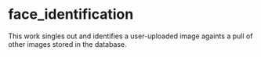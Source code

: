 # face_identification
This work singles out and identifies a user-uploaded image againts a pull of other images stored in the database.
